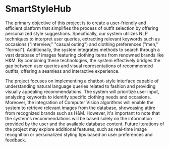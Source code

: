 # SmartStyleHub

The primary objective of this project is to create a user-friendly and efficient platform that simplifies the process of
outfit selection by offering personalized style suggestions. Specifically, our system utilizes NLP techniques to
interpret user queries, extracting relevant keywords such as occasions ("interview," "casual outing") and clothing
preferences ("men," "formal"). Additionally, the system integrates methods to search through a vast database of
images featuring clothing items from renowned brands like H&M. By combining these technologies, the system
effectively bridges the gap between user queries and visual representations of recommended outfits, offering a
seamless and interactive experience.

The project focuses on implementing a chatbot-style interface capable of understanding natural language queries
related to fashion and providing visually appealing recommendations. The system will prioritize user input, analyzing
keywords to identify specific clothing needs and occasions. Moreover, the integration of Computer Vision algorithms
will enable the system to retrieve relevant images from the database, showcasing attire from recognized brands such
as H&M. However, it's important to note that the system's recommendations will be based solely on the information
provided by the user and the available database content. Future iterations of the project may explore additional
features, such as real-time image recognition or personalized styling tips based on user preferences and feedback.
